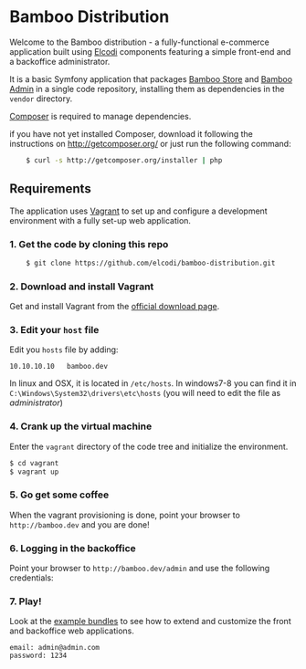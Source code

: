 Bamboo Distribution
===================

Welcome to the Bamboo distribution - a fully-functional e-commerce application built using [Elcodi](https://github.com/elcodi/elcodi) components featuring a simple front-end and a backoffice administrator.

It is a basic Symfony application that packages [Bamboo Store](https://github.com/elcodi/bamboo-store) and [Bamboo Admin](https://github.com/elcodi/bamboo-admin) in a single code repository, installing them as dependencies in the `vendor` directory.

[Composer][1] is required to manage dependencies.

if you have not yet installed Composer, download it following the instructions on
http://getcomposer.org/ or just run the following command:

```bash
    $ curl -s http://getcomposer.org/installer | php
```

Requirements
------------------

The application uses [Vagrant](http://www.vagrantup.com/) to set up and configure a development environment with a fully set-up web application.

### 1. Get the code by cloning this repo

```bash
    $ git clone https://github.com/elcodi/bamboo-distribution.git
```
### 2. Download and install Vagrant

Get and install Vagrant from the [official download page](http://www.vagrantup.com/downloads).

### 3. Edit your `host` file

Edit you `hosts` file by adding:

```
10.10.10.10   bamboo.dev
```

In linux and OSX, it is located in `/etc/hosts`. In windows7-8 you can find it in `C:\Windows\System32\drivers\etc\hosts` (you will need to edit the file as *administrator*) 
### 4. Crank up the virtual machine

Enter the `vagrant` directory of the code tree and initialize the environment.

```bash
$ cd vagrant
$ vagrant up
```

### 5. Go get some coffee

When the vagrant provisioning is done, point your browser to `http://bamboo.dev` and you are done!


### 6. Logging in the backoffice

Point your browser to `http://bamboo.dev/admin` and use the following credentials:

### 7. Play!

Look at the [example bundles](https://github.com/alch/bamboo-distribution/tree/master/src/Elcodi/AdminExampleBundle) to see how to extend and customize the front and backoffice web applications.

```
email: admin@admin.com
password: 1234
```

[1]:  http://getcomposer.org/
